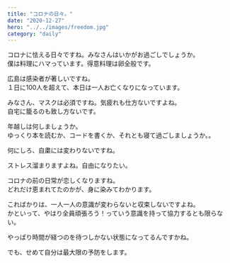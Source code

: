 ```yaml
---
title: "コロナの日々。"
date: "2020-12-27"
hero: "../../images/freedom.jpg"
category: "daily"
---
```


コロナに怯える日々ですね。みなさんはいかがお過ごしでしょうか。  
僕は料理にハマっています。得意料理は卵全般です。

広島は感染者が著しいですね。  
１日に100人を超えて、本日は一人お亡くなりになっています。

みなさん、マスクは必須ですね。気疲れも仕方ないですよね。  
自宅に籠るのも致し方ないです。

年越しは何しましょうか。  
ゆっくり本を読むか、コードを書くか、それとも寝て過ごしましょうか。。

何にしろ、自粛には変わりないですね。

ストレス溜まりますよね。自由になりたい。

コロナの前の日常が恋しくなりますね。  
どれだけ恵まれてたのかが、身に染みてわかります。

こればかりは、一人一人の意識が変わらないと収束しないですよね。  
かといって、やはり全員頑張ろう！っていう意識を持って協力するとも限らない。

やっぱり時間が経つのを待つしかない状態になってるんですかね。

でも、せめて自分は最大限の予防をします。
